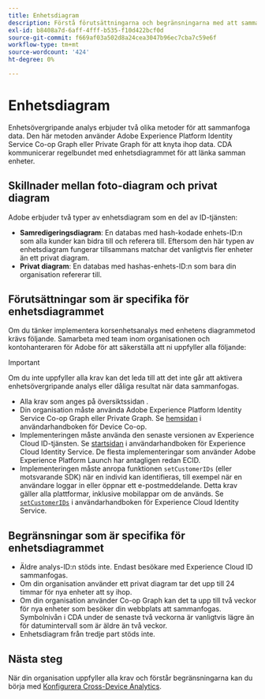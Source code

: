 ```yaml
---
title: Enhetsdiagram
description: Förstå förutsättningarna och begränsningarna med att sammanfoga data med hjälp av enhetsdiagrammet.
exl-id: b8408a7d-6aff-4fff-b535-f10d422bcf0d
source-git-commit: f669af03a502d8a24cea3047b96ec7cba7c59e6f
workflow-type: tm+mt
source-wordcount: '424'
ht-degree: 0%

---
```


# Enhetsdiagram

Enhetsövergripande analys erbjuder två olika metoder för att sammanfoga data. Den här metoden använder Adobe Experience Platform Identity Service Co-op Graph eller Private Graph för att knyta ihop data. CDA kommunicerar regelbundet med enhetsdiagrammet för att länka samman enheter.

## Skillnader mellan foto-diagram och privat diagram

Adobe erbjuder två typer av enhetsdiagram som en del av ID-tjänsten:

* **Samredigeringsdiagram**: En databas med hash-kodade enhets-ID:n som alla kunder kan bidra till och referera till. Eftersom den här typen av enhetsdiagram fungerar tillsammans matchar det vanligtvis fler enheter än ett privat diagram.
* **Privat diagram**: En databas med hashas-enhets-ID:n som bara din organisation refererar till.

## Förutsättningar som är specifika för enhetsdiagrammet

Om du tänker implementera korsenhetsanalys med enhetens diagrammetod krävs följande. Samarbeta med team inom organisationen och kontohanteraren för Adobe för att säkerställa att ni uppfyller alla följande:

>[!IMPORTANT]
>
>Om du inte uppfyller alla krav kan det leda till att det inte går att aktivera enhetsövergripande analys eller dåliga resultat när data sammanfogas.

* Alla krav som anges på översiktssidan [](overview.md).
* Din organisation måste använda Adobe Experience Platform Identity Service Co-op Graph eller Private Graph. Se [hemsidan](https://experienceleague.adobe.com/docs/device-co-op/using/home.html) i användarhandboken för Device Co-op.
* Implementeringen måste använda den senaste versionen av Experience Cloud ID-tjänsten. Se [startsidan](https://experienceleague.adobe.com/docs/id-service/using/home.html) i användarhandboken för Experience Cloud Identity Service. De flesta implementeringar som använder Adobe Experience Platform Launch har antagligen redan ECID.
* Implementeringen måste anropa funktionen `setCustomerIDs` (eller motsvarande SDK) när en individ kan identifieras, till exempel när en användare loggar in eller öppnar ett e-postmeddelande. Detta krav gäller alla plattformar, inklusive mobilappar om de används. Se [`setCustomerIDs`](https://experienceleague.adobe.com/docs/id-service/using/id-service-api/methods/setcustomerids.html) i användarhandboken för Experience Cloud Identity Service.

## Begränsningar som är specifika för enhetsdiagrammet

* Äldre analys-ID:n stöds inte. Endast besökare med Experience Cloud ID sammanfogas.
* Om din organisation använder ett privat diagram tar det upp till 24 timmar för nya enheter att sy ihop.
* Om din organisation använder Co-op Graph kan det ta upp till två veckor för nya enheter som besöker din webbplats att sammanfogas. Symbolnivån i CDA under de senaste två veckorna är vanligtvis lägre än för datumintervall som är äldre än två veckor.
* Enhetsdiagram från tredje part stöds inte.

## Nästa steg

När din organisation uppfyller alla krav och förstår begränsningarna kan du börja med [Konfigurera Cross-Device Analytics](setup.md).
